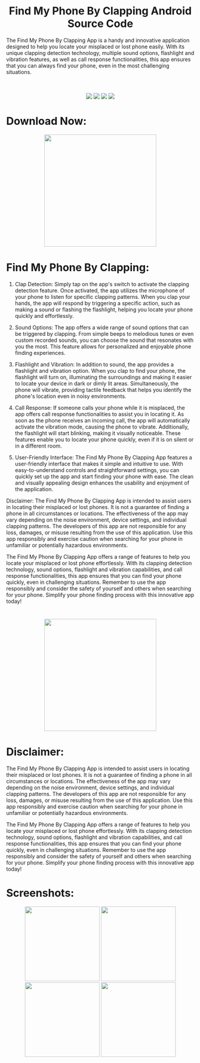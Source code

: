 <p align="center">
  <h1 align="center">Find My Phone By Clapping Android Source Code</h1>
  
The Find My Phone By Clapping App is a handy and innovative application designed to help you locate your misplaced or lost phone easily. With its unique clapping detection technology, multiple sound options, flashlight and vibration features, as well as call response functionalities, this app ensures that you can always find your phone, even in the most challenging situations.
<br>
<br>
<br>

<div align="center">

<a href="https://t.me/banrossyn" target="_blank"><img src="https://img.shields.io/badge/Telegram-%40banrossyn-28a8ea"></a>
<a href="https://wa.me/+919694260426/" target="_blank"><img src="https://img.shields.io/badge/whatsapp-%40+919694260426-28a8ea"></a>
<a href="https://www.linkedin.com/in/banrossyn/" target="_blank"><img src="https://img.shields.io/badge/LinkedIn-banrossyn-informational"></a>
<a href="mailto:banrossyn@gmail.com"><img src="https://img.shields.io/badge/Email-banrossyn%40gmail.com-blue"></a>

</div>
 
# Download Now:
<p align="center">
    <a href="https://play.google.com/store/apps/details?id=com.phonefinder.finderbyclap.devicefind">
      <img src="https://user-images.githubusercontent.com/97843190/183300573-ac4dd10f-b7e2-476d-a36d-7dd12ff497c7.png" width ="300" />
    </a>
  </p>


 # Find My Phone By Clapping:
1. Clap Detection:
Simply tap on the app's switch to activate the clapping detection feature. Once activated, the app utilizes the microphone of your phone to listen for specific clapping patterns. When you clap your hands, the app will respond by triggering a specific action, such as making a sound or flashing the flashlight, helping you locate your phone quickly and effortlessly.

2. Sound Options:
The app offers a wide range of sound options that can be triggered by clapping. From simple beeps to melodious tunes or even custom recorded sounds, you can choose the sound that resonates with you the most. This feature allows for personalized and enjoyable phone finding experiences.

3. Flashlight and Vibration:
In addition to sound, the app provides a flashlight and vibration option. When you clap to find your phone, the flashlight will turn on, illuminating the surroundings and making it easier to locate your device in dark or dimly lit areas. Simultaneously, the phone will vibrate, providing tactile feedback that helps you identify the phone's location even in noisy environments.

4. Call Response:
If someone calls your phone while it is misplaced, the app offers call response functionalities to assist you in locating it. As soon as the phone receives an incoming call, the app will automatically activate the vibration mode, causing the phone to vibrate. Additionally, the flashlight will start blinking, making it visually noticeable. These features enable you to locate your phone quickly, even if it is on silent or in a different room.

5. User-Friendly Interface:
The Find My Phone By Clapping App features a user-friendly interface that makes it simple and intuitive to use. With easy-to-understand controls and straightforward settings, you can quickly set up the app and start finding your phone with ease. The clean and visually appealing design enhances the usability and enjoyment of the application.

Disclaimer:
The Find My Phone By Clapping App is intended to assist users in locating their misplaced or lost phones. It is not a guarantee of finding a phone in all circumstances or locations. The effectiveness of the app may vary depending on the noise environment, device settings, and individual clapping patterns. The developers of this app are not responsible for any loss, damages, or misuse resulting from the use of this application. Use this app responsibly and exercise caution when searching for your phone in unfamiliar or potentially hazardous environments.

The Find My Phone By Clapping App offers a range of features to help you locate your misplaced or lost phone effortlessly. With its clapping detection technology, sound options, flashlight and vibration capabilities, and call response functionalities, this app ensures that you can find your phone quickly, even in challenging situations. Remember to use the app responsibly and consider the safety of yourself and others when searching for your phone. Simplify your phone finding process with this innovative app today!

     

  
    
#

<p align="center">
    <a href="https://play.google.com/store/apps/details?id=com.phonefinder.finderbyclap.devicefind">
       <img src="https://user-images.githubusercontent.com/97843190/183300573-ac4dd10f-b7e2-476d-a36d-7dd12ff497c7.png" width ="300" />
    </a>
  </p>


# Disclaimer:
The Find My Phone By Clapping App is intended to assist users in locating their misplaced or lost phones. It is not a guarantee of finding a phone in all circumstances or locations. The effectiveness of the app may vary depending on the noise environment, device settings, and individual clapping patterns. The developers of this app are not responsible for any loss, damages, or misuse resulting from the use of this application. Use this app responsibly and exercise caution when searching for your phone in unfamiliar or potentially hazardous environments.

The Find My Phone By Clapping App offers a range of features to help you locate your misplaced or lost phone effortlessly. With its clapping detection technology, sound options, flashlight and vibration capabilities, and call response functionalities, this app ensures that you can find your phone quickly, even in challenging situations. Remember to use the app responsibly and consider the safety of yourself and others when searching for your phone. Simplify your phone finding process with this innovative app today!



# Screenshots:

 <p align="center">
    <a>
      <img src="https://play-lh.googleusercontent.com/cfFXjhozRxfL7rfrcnjozzSauWoxlhQuvYoRTWDG8O8Uh4dQDeKxVCsQ8su0tis-yi7w=w2560-h1440-rw" width="200" />
    </a>
 <a>
      <img src="https://play-lh.googleusercontent.com/MBLAulfC6-if1pL-XisimI2dgsNFNeKC2FDjO6gNkwaRvPosf6blXEOjV1iTQS4T6XCY=w2560-h1440-rw"  width="200" />
    </a>
  <a>
      <img src="https://play-lh.googleusercontent.com/il8ApLFKRppP5ElbHfv0mGvkSBjeqhHEJYgM5DAzbv_umYkJ7f8vSuL4RjsYwsp4GlX3=w2560-h1440-rw"  width="200" />
    </a>
     <a>
      <img src="https://play-lh.googleusercontent.com/8UmPjipmXNDPKI3Ckp6o6zZycLPd-oLtA060iRkr68jjXBju8B8r9PDXf7n5ftr30E0=w2560-h1440-rw"  width="200" />
    </a>
  </p>
